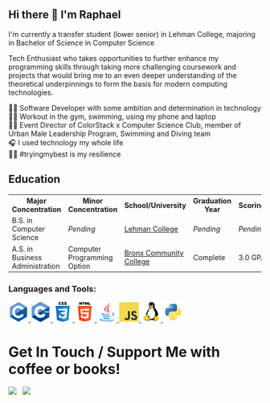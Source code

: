 ## Hi there 👋 I'm Raphael 

I'm currently a transfer student (lower senior) in Lehman College, majoring in Bachelor of Science in Computer Science

Tech Enthusiast who takes opportunities to further enhance my programming skills through taking more challenging coursework and projects that would bring me to an even deeper understanding of the theoretical underpinnings to form the basis for modern computing technologies.




👨‍💻 Software Developer with some ambition and determination in technology                                                                                                   
        🏋️‍♂️ Workout in the gym, swimming, using my phone and laptop                                                                                                               
🏊‍♂️ Event Director of ColorStack x Computer Science Club, member of Urban Male Leadership Program, Swimming and Diving team                                                 
🎧 I used technology my whole life                                                                                                                                         
💪🏼 #tryingmybest is my resilience







## Education

<table>
  <tr>
    <th>Major Concentration</th>
    <th>Minor Concentration</th>
    <th>School/University</th>
    <th>Graduation Year</th>
    <th>Scoring</th>
  </tr>
  <tr>
    <td>B.S. in Computer Science</td>
    <td><em>Pending</em></td>
    <td><a href="https://lehman.edu/">Lehman College</a></td>
    <td><em>Pending</em></td>
    <td><em>Pending</em></td>
  </tr>
  <tr>
    <td>A.S. in Business Administration</td>
    <td>Computer Programming Option</td>
    <td><a href="https://www.bcc.cuny.edu/">Bronx Community College</a></td>
    <td>Complete</td>
    <td>3.0 GPA</td>
  </tr>
 </table>












<h3 align="left">Languages and Tools:</h3>
<p align="left"> <a href="https://www.cprogramming.com/" target="_blank" rel="noreferrer"> <img src="https://raw.githubusercontent.com/devicons/devicon/master/icons/c/c-original.svg" alt="c" width="40" height="40"/> </a> <a href="https://www.w3schools.com/cpp/" target="_blank" rel="noreferrer"> <img src="https://raw.githubusercontent.com/devicons/devicon/master/icons/cplusplus/cplusplus-original.svg" alt="cplusplus" width="40" height="40"/> </a> <a href="https://www.w3schools.com/css/" target="_blank" rel="noreferrer"> <img src="https://raw.githubusercontent.com/devicons/devicon/master/icons/css3/css3-original-wordmark.svg" alt="css3" width="40" height="40"/> </a> <a href="https://www.w3.org/html/" target="_blank" rel="noreferrer"> <img src="https://raw.githubusercontent.com/devicons/devicon/master/icons/html5/html5-original-wordmark.svg" alt="html5" width="40" height="40"/> </a> <a href="https://www.java.com" target="_blank" rel="noreferrer"> <img src="https://raw.githubusercontent.com/devicons/devicon/master/icons/java/java-original.svg" alt="java" width="40" height="40"/> </a> <a href="https://developer.mozilla.org/en-US/docs/Web/JavaScript" target="_blank" rel="noreferrer"> <img src="https://raw.githubusercontent.com/devicons/devicon/master/icons/javascript/javascript-original.svg" alt="javascript" width="40" height="40"/> </a> <a href="https://www.linux.org/" target="_blank" rel="noreferrer"> <img src="https://raw.githubusercontent.com/devicons/devicon/master/icons/linux/linux-original.svg" alt="linux" width="40" height="40"/> </a> <a href="https://www.python.org" target="_blank" rel="noreferrer"> <img src="https://raw.githubusercontent.com/devicons/devicon/master/icons/python/python-original.svg" alt="python" width="40" height="40"/> </a> </p>














# Get In Touch / Support Me with coffee or books!

<a href="https://www.linkedin.com/in/raphael-caamano/"><img height="30" src="https://github.com/RaphaelCaamano/aboutme/blob/main/assets/linkedin.png"></a>&nbsp;&nbsp; 
<a href="mailto:caamano.raphael@gmail.com"><img height="30" src="https://github.com/RaphaelCaamano/aboutme/blob/main/assets/email.png"></a>&nbsp;&nbsp;
